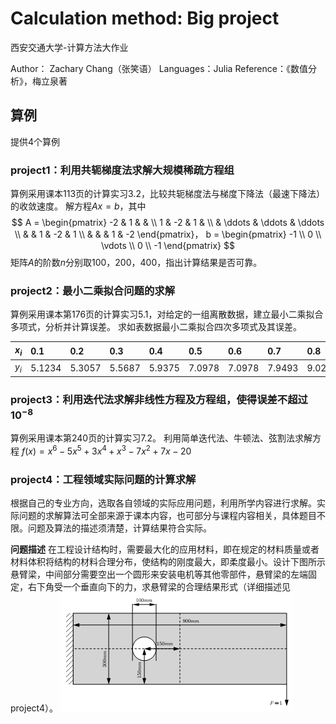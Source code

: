 # Calculation method: Big project

 西安交通大学-计算方法大作业

Author：   Zachary Chang（张笑语）
Languages：Julia
Reference：《数值分析》，梅立泉著

## 算例

提供4个算例

### project1：利用共轭梯度法求解大规模稀疏方程组

算例采用课本113页的计算实习3.2，比较共轭梯度法与梯度下降法（最速下降法）的收敛速度。
解方程$Ax=b$，其中
$$
A = \begin{pmatrix}
-2 & 1         &        &   \\
1  & -2 & 1     &   \\
    & \ddots & \ddots & \ddots \\
    &        & 1 & -2 & 1 \\
    &        &   & 1  & -2
\end{pmatrix}，
b = \begin{pmatrix}
-1 \\ 0 \\ \vdots \\ 0 \\ -1
\end{pmatrix}
$$
矩阵$A$的阶数$n$分别取100，200，400，指出计算结果是否可靠。

### project2：最小二乘拟合问题的求解

算例采用课本第176页的计算实习5.1，对给定的一组离散数据，建立最小二乘拟合多项式，分析并计算误差。
求如表数据最小二乘拟合四次多项式及其误差。

|$x_i$|0.1   |0.2   |0.3   |0.4   |0.5   |0.6   |0.7   |0.8   |0.9    |
|:----|:-----|:-----|:-----|:-----|:-----|:-----|:-----|:-----|:------|
|$y_i$|5.1234|5.3057|5.5687|5.9375|7.0978|7.0978|7.9493|9.0253|10.3627|

### project3：利用迭代法求解非线性方程及方程组，使得误差不超过$10^{-8}$

算例采用课本第240页的计算实习7.2。
利用简单迭代法、牛顿法、弦割法求解方程
$f(x) = x^6 - 5x^5 + 3x^4 + x^3 - 7x^2 + 7x - 20$

### project4：工程领域实际问题的计算求解

根据自己的专业方向，选取各自领域的实际应用问题，利用所学内容进行求解。实际问题的求解算法可全部来源于课本内容，也可部分与课程内容相关，具体题目不限。问题及算法的描述须清楚，计算结果符合实际。

**问题描述** 在工程设计结构时，需要最大化的应用材料，即在规定的材料质量或者材料体积将结构的材料合理分布，使结构的刚度最大，即柔度最小。设计下图所示悬臂梁，中间部分需要空出一个圆形来安装电机等其他零部件，悬臂梁的左端固定，右下角受一个垂直向下的力，求悬臂梁的合理结果形式（详细描述见project4）。
![7](/assets/7.png)
